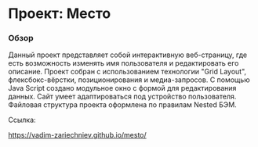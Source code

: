 # Проект: Место

### Обзор

Данный проект представляет собой интерактивную веб-страницу, где есть возможность изменять имя пользователя и редактировать его описание. Проект собран с использованием технологии "Grid Layout", флексбокс-вёрстки, позиционирования и медиа-запросов. С помощью Java Script создано модульное окно с формой для редактирования данных. Сайт умеет адаптироваться под устройство пользователя. Файловая структура проекта оформлена по правилам Nested БЭМ.

Ссылка:

https://vadim-zariechniev.github.io/mesto/
